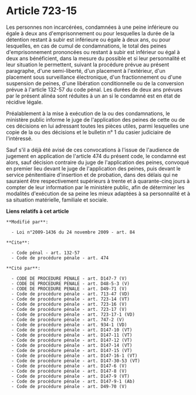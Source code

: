 # Article 723-15

Les personnes non incarcérées, condamnées à une peine inférieure ou égale à deux ans d'emprisonnement ou pour lesquelles la
durée de la détention restant à subir est inférieure ou égale à deux ans, ou pour lesquelles, en cas de cumul de
condamnations, le total des peines d'emprisonnement prononcées ou restant à subir est inférieur ou égal à deux ans
bénéficient, dans la mesure du possible et si leur personnalité et leur situation le permettent, suivant la procédure prévue
au présent paragraphe, d'une semi-liberté, d'un placement à l'extérieur, d'un placement sous surveillance électronique, d'un
fractionnement ou d'une suspension de peines, d'une libération conditionnelle ou de la conversion prévue à l'article 132-57
du code pénal. Les durées de deux ans prévues par le présent alinéa sont réduites à un an si le condamné est en état de
récidive légale. 

Préalablement à la mise à exécution de la ou des condamnations, le ministère public informe le juge de l'application des
peines de cette ou de ces décisions en lui adressant toutes les pièces utiles, parmi lesquelles une copie de la ou des
décisions et le bulletin n° 1 du casier judiciaire de l'intéressé. 

Sauf s'il a déjà été avisé de ces convocations à l'issue de l'audience de jugement en application de l'article 474 du présent
code, le condamné est alors, sauf décision contraire du juge de l'application des peines, convoqué en premier lieu devant le
juge de l'application des peines, puis devant le service pénitentiaire d'insertion et de probation, dans des délais qui ne
sauraient être respectivement supérieurs à trente et à quarante-cinq jours à compter de leur information par le ministère
public, afin de déterminer les modalités d'exécution de sa peine les mieux adaptées à sa personnalité et à sa situation
matérielle, familiale et sociale.

**Liens relatifs à cet article**

	**Modifié par**:

	  - Loi n°2009-1436 du 24 novembre 2009 - art. 84

	**Cite**:

	  - Code pénal - art. 132-57
	  - Code de procédure pénale - art. 474

	**Cité par**:

	  - CODE DE PROCEDURE PENALE - art. D147-7 (V)
	  - CODE DE PROCEDURE PENALE - art. D48-5-3 (V)
	  - CODE DE PROCEDURE PENALE - art. D49-71 (V)
	  - Code de procédure pénale - art. 713-47 (VD)
	  - Code de procédure pénale - art. 723-14 (VT)
	  - Code de procédure pénale - art. 723-16 (V)
	  - Code de procédure pénale - art. 723-17 (V)
	  - Code de procédure pénale - art. 723-17-1 (VD)
	  - Code de procédure pénale - art. 747-2 (V)
	  - Code de procédure pénale - art. 934-1 (VD)
	  - Code de procédure pénale - art. D147-10 (VT)
	  - Code de procédure pénale - art. D147-11 (VT)
	  - Code de procédure pénale - art. D147-12 (VT)
	  - Code de procédure pénale - art. D147-14 (VT)
	  - Code de procédure pénale - art. D147-15 (VT)
	  - Code de procédure pénale - art. D147-16-1 (VT)
	  - Code de procédure pénale - art. D147-30-53 (VT)
	  - Code de procédure pénale - art. D147-6 (V)
	  - Code de procédure pénale - art. D147-8 (V)
	  - Code de procédure pénale - art. D147-9 (VT)
	  - Code de procédure pénale - art. D147-9-1 (Ab)
	  - Code de procédure pénale - art. D49-70 (V)
